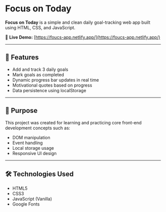 # Focus on Today

**Focus on Today** is a simple and clean daily goal-tracking web app built using HTML, CSS, and JavaScript.

🔗 **Live Demo:** [https://foucs-app.netlify.app/](https://foucs-app.netlify.app/)

---

## 🚀 Features

- Add and track 3 daily goals  
- Mark goals as completed  
- Dynamic progress bar updates in real time  
- Motivational quotes based on progress  
- Data persistence using localStorage  

---

## 🎯 Purpose

This project was created for learning and practicing core front-end development concepts such as:

- DOM manipulation  
- Event handling  
- Local storage usage  
- Responsive UI design  

---

## 🛠️ Technologies Used

- HTML5  
- CSS3  
- JavaScript (Vanilla)  
- Google Fonts  
